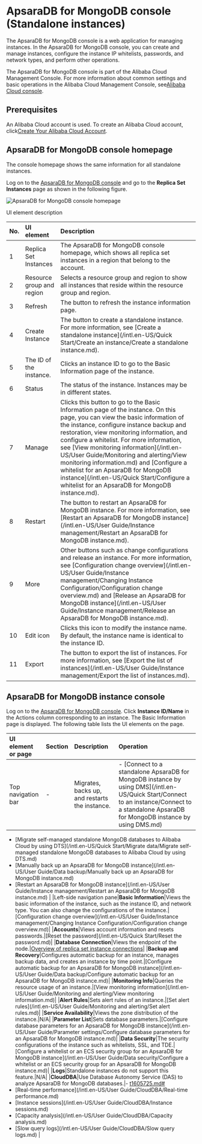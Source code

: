 # ApsaraDB for MongoDB console \(Standalone instances\)

The ApsaraDB for MongoDB console is a web application for managing instances. In the ApsaraDB for MongoDB console, you can create and manage instances, configure the instance IP whitelists, passwords, and network types, and perform other operations.

The ApsaraDB for MongoDB console is part of the Alibaba Cloud Management Console. For more information about common settings and basic operations in the Alibaba Cloud Management Console, see[Alibaba Cloud console](https://www.alibabacloud.com/help/zh/doc-detail/47605.htm).

## Prerequisites

An Alibaba Cloud account is used. To create an Alibaba Cloud account, click[Create Your Alibaba Cloud Account](https://account.alibabacloud.com/register/intl_register.htm).

## ApsaraDB for MongoDB console homepage

The console homepage shows the same information for all standalone instances.

Log on to the [ApsaraDB for MongoDB console](https://mongodb.console.aliyun.com/) and go to the **Replica Set Instances** page as shown in the following figure.

![ApsaraDB for MongoDB console homepage](https://static-aliyun-doc.oss-accelerate.aliyuncs.com/assets/img/en-US/9698106951/p13185.png)

UI element description

|No.|UI element|Description|
|:--|:---------|:----------|
|1|Replica Set Instances|The ApsaraDB for MongoDB console homepage, which shows all replica set instances in a region that belong to the account.|
|2|Resource group and region|Selects a resource group and region to show all instances that reside within the resource group and region.|
|3|Refresh|The button to refresh the instance information page.|
|4|Create Instance|The button to create a standalone instance. For more information, see [Create a standalone instance](/intl.en-US/Quick Start/Create an instance/Create a standalone instance.md).|
|5|The ID of the instance.|Clicks an instance ID to go to the Basic Information page of the instance.|
|6|Status|The status of the instance. Instances may be in different states.|
|7|Manage|Clicks this button to go to the Basic Information page of the instance. On this page, you can view the basic information of the instance, configure instance backup and restoration, view monitoring information, and configure a whitelist. For more information, see [View monitoring information](/intl.en-US/User Guide/Monitoring and alerting/View monitoring information.md) and [Configure a whitelist for an ApsaraDB for MongoDB instance](/intl.en-US/Quick Start/Configure a whitelist for an ApsaraDB for MongoDB instance.md).|
|8|Restart|The button to restart an ApsaraDB for MongoDB instance. For more information, see [Restart an ApsaraDB for MongoDB instance](/intl.en-US/User Guide/Instance management/Restart an ApsaraDB for MongoDB instance.md).|
|9|More|Other buttons such as change configurations and release an instance. For more information, see [Configuration change overview](/intl.en-US/User Guide/Instance management/Changing Instance Configuration/Configuration change overview.md) and [Release an ApsaraDB for MongoDB instance](/intl.en-US/User Guide/Instance management/Release an ApsaraDB for MongoDB instance.md).|
|10|Edit icon|Clicks this icon to modify the instance name. By default, the instance name is identical to the instance ID.|
|11|Export|The button to export the list of instances. For more information, see [Export the list of instances](/intl.en-US/User Guide/Instance management/Export the list of instances.md).|

## ApsaraDB for MongoDB instance console

Log on to the [ApsaraDB for MongoDB console](https://mongodb.console.aliyun.com/). Click **Instance ID/Name** in the Actions column corresponding to an instance. The Basic Information page is displayed. The following table lists the UI elements on the page.

|UI element or page|Section|Description|Operation|
|:-----------------|:------|:----------|:--------|
|Top navigation bar|-|Migrates, backs up, and restarts the instance.|-   [Connect to a standalone ApsaraDB for MongoDB instance by using DMS](/intl.en-US/Quick Start/Connect to an instance/Connect to a standalone ApsaraDB for MongoDB instance by using DMS.md)
-   [Migrate self-managed standalone MongoDB databases to Alibaba Cloud by using DTS](/intl.en-US/Quick Start/Migrate data/Migrate self-managed standalone MongoDB databases to Alibaba Cloud by using DTS.md)
-   [Manually back up an ApsaraDB for MongoDB instance](/intl.en-US/User Guide/Data backup/Manually back up an ApsaraDB for MongoDB instance.md)
-   [Restart an ApsaraDB for MongoDB instance](/intl.en-US/User Guide/Instance management/Restart an ApsaraDB for MongoDB instance.md) |
|Left-side navigation pane|**Basic Information**|Views the basic information of the instance, such as the instance ID, and network type. You can also change the configurations of the instance.|[Configuration change overview](/intl.en-US/User Guide/Instance management/Changing Instance Configuration/Configuration change overview.md)|
|**Accounts**|Views account information and resets passwords.|[Reset the password](/intl.en-US/Quick Start/Reset the password.md)|
|**Database Connection**|Views the endpoint of the node.|[Overview of replica set instance connections]()|
|**Backup and Recovery**|Configures automatic backup for an instance, manages backup data, and creates an instance by time point.|[Configure automatic backup for an ApsaraDB for MongoDB instance](/intl.en-US/User Guide/Data backup/Configure automatic backup for an ApsaraDB for MongoDB instance.md)|
|**Monitoring Info**|Queries the resource usage of an instance.|[View monitoring information](/intl.en-US/User Guide/Monitoring and alerting/View monitoring information.md)|
|**Alert Rules**|Sets alert rules of an instance.|[Set alert rules](/intl.en-US/User Guide/Monitoring and alerting/Set alert rules.md)|
|**Service Availability**|Views the zone distribution of the instance.|N/A|
|**Parameter List**|Sets database parameters.|[Configure database parameters for an ApsaraDB for MongoDB instance](/intl.en-US/User Guide/Parameter settings/Configure database parameters for an ApsaraDB for MongoDB instance.md)|
|**Data Security**|The security configurations of the instance such as whitelists, SSL, and TDE.|[Configure a whitelist or an ECS security group for an ApsaraDB for MongoDB instance](/intl.en-US/User Guide/Data security/Configure a whitelist or an ECS security group for an ApsaraDB for MongoDB instance.md)|
|**Logs**|Standalone instances do not support this feature.|N/A|
|**CloudDBA**|Use Database Autonomy Service \(DAS\) to analyze ApsaraDB for MongoDB databases.|-   [t1605725.md\#]()
-   [Real-time performance](/intl.en-US/User Guide/CloudDBA/Real-time performance.md)
-   [Instance sessions](/intl.en-US/User Guide/CloudDBA/Instance sessions.md)
-   [Capacity analysis](/intl.en-US/User Guide/CloudDBA/Capacity analysis.md)
-   [Slow query logs](/intl.en-US/User Guide/CloudDBA/Slow query logs.md) |

